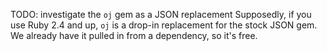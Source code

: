 TODO: investigate the `oj` gem as a JSON replacement
      Supposedly, if you use Ruby 2.4 and up, `oj` is a drop-in replacement for
      the stock JSON gem. We already have it pulled in from a dependency, so
      it's free.